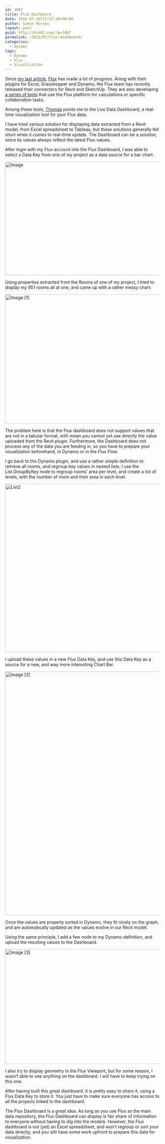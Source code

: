```yaml
---
id: 1067
title: Flux Dashboard
date: 2016-07-16T15:57:40+00:00
author: Simon Moreau
layout: post
guid: http://bim42.com/?p=1067
permalink: /2016/07/flux-dashboard/
categories:
  - Dynamo
tags:
  - Dynamo
  - Flux
  - Visualization
---
```

Since [my last article](http://bim42.com/2015/09/flux/), [Flux](https://flux.io/) has made a lot of progress. Along with their plugins for Excel, Grasshopper and Dynamo, the Flux team has recently released their connectors for Revit and SketchUp. They are also developing [a series of tools](https://labs.flux.io/) that use the Flux platform for calculations or specific collaboration tasks.

Among these tools, [Thomas](https://twitter.com/thomastrinelle) points me to the Live Data Dashboard, a real-time visualization tool for your Flux data.

I have tried various solution for displaying data extracted from a Revit model, from Excel spreadsheet to Tableau, but these solutions generally fell short when it comes to real-time update. The Dashboard can be a solution, since its values always reflect the latest Flux values.

After login with my Flux account into the Flux Dashboard, I was able to select a Data Key from one of my project as a data source for a bar chart.

[<img class="aligncenter size-large wp-image-1071" src="http://bim42.com/wp-content/uploads/2016/07/Image-1024x645.png" alt="Image" width="584" height="368" srcset="https://bim42.com/wp-content/uploads/2016/07/Image-1024x645.png 1024w, https://bim42.com/wp-content/uploads/2016/07/Image-300x189.png 300w, https://bim42.com/wp-content/uploads/2016/07/Image-768x484.png 768w, https://bim42.com/wp-content/uploads/2016/07/Image-476x300.png 476w, https://bim42.com/wp-content/uploads/2016/07/Image.png 1566w" sizes="(max-width: 584px) 100vw, 584px" />](http://bim42.com/wp-content/uploads/2016/07/Image.png)

Using properties extracted from the Rooms of one of my project, I tried to display my 951 rooms all at one, and came up with a rather messy chart:

[<img class="aligncenter size-large wp-image-1068" src="http://bim42.com/wp-content/uploads/2016/07/Image-1-1024x735.png" alt="Image [1]" width="584" height="419" srcset="https://bim42.com/wp-content/uploads/2016/07/Image-1-1024x735.png 1024w, https://bim42.com/wp-content/uploads/2016/07/Image-1-300x215.png 300w, https://bim42.com/wp-content/uploads/2016/07/Image-1-768x551.png 768w, https://bim42.com/wp-content/uploads/2016/07/Image-1-418x300.png 418w" sizes="(max-width: 584px) 100vw, 584px" />](http://bim42.com/wp-content/uploads/2016/07/Image-1.png)

The problem here is that the Flux dashboard does not support values that are not in a tabular format, with mean you cannot yet use directly the value uploaded from the Revit plugin. Furthermore, the Dashboard does not process any of the data you are feeding in, so you have to prepare your visualization beforehand, in Dynamo or in the Flux Flow.

I go back to the Dynamo plugin, and use a rather simple definition to retrieve all rooms, and regroup key values in nested lists. I use the List.GroupByKey node to regroup rooms’ area per level, and create a list of levels, with the number of room and their area in each level.

[<img class="aligncenter size-full wp-image-1072" src="http://bim42.com/wp-content/uploads/2016/07/List2.png" alt="List2" width="795" height="546" srcset="https://bim42.com/wp-content/uploads/2016/07/List2.png 795w, https://bim42.com/wp-content/uploads/2016/07/List2-300x206.png 300w, https://bim42.com/wp-content/uploads/2016/07/List2-768x527.png 768w, https://bim42.com/wp-content/uploads/2016/07/List2-437x300.png 437w" sizes="(max-width: 795px) 100vw, 795px" />](http://bim42.com/wp-content/uploads/2016/07/List2.png)

I upload these values in a new Flux Data Key, and use this Data Key as a source for a new, and way more interesting Chart Bar.

[<img class="aligncenter size-full wp-image-1069" src="http://bim42.com/wp-content/uploads/2016/07/Image-2.png" alt="Image [2]" width="874" height="790" srcset="https://bim42.com/wp-content/uploads/2016/07/Image-2.png 874w, https://bim42.com/wp-content/uploads/2016/07/Image-2-300x271.png 300w, https://bim42.com/wp-content/uploads/2016/07/Image-2-768x694.png 768w, https://bim42.com/wp-content/uploads/2016/07/Image-2-332x300.png 332w" sizes="(max-width: 874px) 100vw, 874px" />](http://bim42.com/wp-content/uploads/2016/07/Image-2.png)

Once the values are properly sorted in Dynamo, they fit nicely on the graph, and are automatically updated as the values evolve in our Revit model.

Using the same principle, I add a few node to my Dynamo definition, and upload the resulting values to the Dashboard.

[<img class="aligncenter size-large wp-image-1070" src="http://bim42.com/wp-content/uploads/2016/07/Image-3-1024x653.png" alt="Image [3]" width="584" height="372" srcset="https://bim42.com/wp-content/uploads/2016/07/Image-3-1024x653.png 1024w, https://bim42.com/wp-content/uploads/2016/07/Image-3-300x191.png 300w, https://bim42.com/wp-content/uploads/2016/07/Image-3-768x490.png 768w, https://bim42.com/wp-content/uploads/2016/07/Image-3-470x300.png 470w" sizes="(max-width: 584px) 100vw, 584px" />](http://bim42.com/wp-content/uploads/2016/07/Image-3.png)

I also try to display geometry in the Flux Viewport, but for some reason, I wasn&#8217;t able to see anything on the dashboard. I will have to keep trying on this one.

After having built this great dashboard, it is pretty easy to share it, using a Flux Data Key to store it. You just have to make sure everyone has access to all the projects linked to the dashboard.

The Flux Dashboard is a great idea. As long as you use Flux as the main data repository, the Flux Dashboard can display is fair share of information to everyone without having to dig into the models. However, the Flux dashboard is not (yet) an Excel spreadsheet, and won&#8217;t regroup or sort your data directly, and you still have some work upfront to prepare this data for visualization.